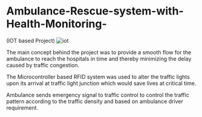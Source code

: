 # Ambulance-Rescue-system-with-Health-Monitoring-
(IOT based Project)
![iot](https://github.com/user-attachments/assets/145d5597-6a6f-42c9-907c-d1a7b0b658ab)

The main concept behind the project was to provide a smooth flow for the ambulance to reach the hospitals in time and thereby minimizing the delay caused by traffic congestion.

The Microcontroller based RFID system was used to alter the traffic lights upon its arrival at traffic light junction which would save lives at critical time.

Ambulance sends emergency signal to traffic control to control the traffic pattern according to the traffic density and based on ambulance driver requirement.
